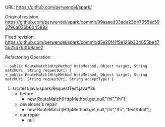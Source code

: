 URL: https://github.com/perwendel/spark/

Original revision: https://github.com/perwendel/spark/commit/99aaaed33ade23b47955ac593796a036b6045883

Fixed revision: https://github.com/perwendel/spark/commit/d5e20f41f9e126b304655be475b25d7b3fb8a5e2

Refactoring Operation:
```
- public RouteMatch(HttpMethod httpMethod, Object target, String matchUri, String requestUri) {
+ public RouteMatch(HttpMethod httpMethod, Object target, String matchUri, String requestUri, String acceptType) {
```

1. src/test/java/spark/RequestTest.java#36
    - before
       - new RouteMatch(HttpMethod.get,null,"/hi","/hi"); 
    - developer's repair
       - new RouteMatch(HttpMethod.get,null,"/hi","/hi", "text/html"); 
    - our repair 
       - null
